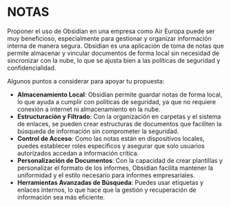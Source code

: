 # NOTAS

Proponer el uso de Obsidian en una empresa como Air Europa puede ser muy beneficioso, especialmente para gestionar y organizar información interna de manera segura. Obsidian es una aplicación de toma de notas que permite almacenar y vincular documentos de forma local sin necesidad de sincronizar con la nube, lo que se ajusta bien a las políticas de seguridad y confidencialidad.

Algunos puntos a considerar para apoyar tu propuesta:

- **Almacenamiento Local**: Obsidian permite guardar notas de forma local, lo que ayuda a cumplir con políticas de seguridad, ya que no requiere conexión a internet ni almacenamiento en la nube.
- **Estructuración y Filtrado**: Con la organización en carpetas y el sistema de enlaces, se pueden crear estructuras de documentos que faciliten la búsqueda de información sin comprometer la seguridad.
- **Control de Acceso**: Como las notas están en dispositivos locales, puedes establecer roles específicos y asegurar que solo usuarios autorizados accedan a información crítica.
- **Personalización de Documentos**: Con la capacidad de crear plantillas y personalizar el formato de los informes, Obsidian facilita mantener la uniformidad y el estilo necesario para informes empresariales.
- **Herramientas Avanzadas de Búsqueda**: Puedes usar etiquetas y enlaces internos, lo que hace que la gestión y recuperación de información sea más eficiente.
